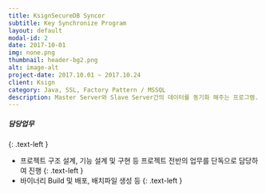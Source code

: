 ```yaml
---
title: KsignSecureDB Syncor 
subtitle: Key Synchronize Program
layout: default
modal-id: 2
date: 2017-10-01
img: none.png
thumbnail: header-bg2.png
alt: image-alt
project-date: 2017.10.01 ~ 2017.10.24
client: Ksign
category: Java, SSL, Factory Pattern / MSSQL
description: Master Server와 Slave Server간의 데이터를 동기화 해주는 프로그램. Windows 환경에서 MSSQL DBMS 데이터를 동기화 함
---
```

##### 담당업무
{: .text-left }
* 프로젝트 구조 설계, 기능 설계 및 구현 등 프로젝트 전반의 업무를 단독으로 담당하여 진행
{: .text-left }
* 바이너리 Build 및 배포, 배치파일 생성 등
{: .text-left }